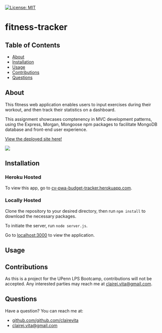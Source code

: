 [![License: MIT](https://img.shields.io/badge/license-MIT-blue.svg)](https://opensource.porg/licenses/MIT)
# fitness-tracker
  ## Table of Contents
  - [About](#about)
  - [Installation](#installation)
  - [Usage](#usage)
  - [Contributions](#contributions)
  - [Questions](#questions)
  ## About
This fitness web application enables users to input exercises during their workout, and then track their statistics on a dashboard.  
  
This assignment showcases comptenency in MVC development patterns, using the Express, Morgan, Mongoose npm packages to facilitate MongoDB database and front-end user experience.
  
  [View the deployed site here!](https://cv-pwa-budget-tracker.herokuapp.com/)
  
  ![](https://i.imgur.com/FcpeDV5.png)
  
  ## Installation

### Heroku Hosted

To view this app, go to [cv-pwa-budget-tracker.herokuapp.com](https://cv-pwa-budget-tracker.herokuapp.com/).

### Locally Hosted

Clone the repository to your desired directory, then run `npm install` to download the necessary packages.

To initiate the server, run `node server.js`.

Go to [localhost:3000](http://localhost:3000/) to view the application.

  ## Usage


  ## Contributions
  As this is a project for the UPenn LPS Bootcamp, contributions will not be accepted. Any interested parties may reach me at clairej.vita@gmail.com.
  ## Questions
  Have a question? You can reach me at:
  - [github.com/github.com/clairevita](https://github.com/github.com/clairevita) 
  - clairej.vita@gmail.com
